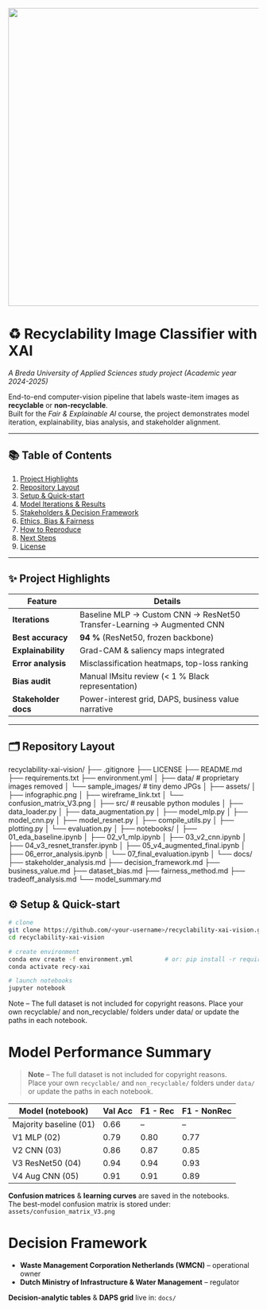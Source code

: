 <!-- README.md — Recyclability-XAI Vision Project -->
<p align="center">
  <img src="assets/infographic.png" width="600"/>
</p>

# ♻️ Recyclability Image Classifier with XAI  
*A Breda University of Applied Sciences study project (Academic year 2024-2025)*  

End-to-end computer-vision pipeline that labels waste-item images as **recyclable** or **non-recyclable**.  
Built for the *Fair & Explainable AI* course, the project demonstrates model iteration, explainability, bias analysis, and stakeholder alignment.

---

## 📚 Table of Contents
1. [Project Highlights](#highlights)  
2. [Repository Layout](#layout)  
3. [Setup & Quick-start](#setup)  
4. [Model Iterations & Results](#results)  
5. [Stakeholders & Decision Framework](#stakeholders)  
6. [Ethics, Bias & Fairness](#ethics)  
7. [How to Reproduce](#reproduce)  
8. [Next Steps](#next)  
9. [License](#license)  

---

## ✨ <a name="highlights"></a>Project Highlights

| Feature | Details |
|---------|---------|
| **Iterations** | Baseline MLP → Custom CNN → ResNet50 Transfer-Learning → Augmented CNN |
| **Best accuracy** | **94 %** (ResNet50, frozen backbone) |
| **Explainability** | Grad-CAM & saliency maps integrated |
| **Error analysis** | Misclassification heatmaps, top-loss ranking |
| **Bias audit** | Manual IMsitu review (< 1 % Black representation) |
| **Stakeholder docs** | Power-interest grid, DAPS, business value narrative |

---

## 🗂 Repository Layout

recyclability-xai-vision/
├── .gitignore
├── LICENSE
├── README.md
├── requirements.txt
├── environment.yml
│
├── data/ # proprietary images removed
│ └── sample_images/ # tiny demo JPGs
│
├── assets/
│ ├── infographic.png
│ ├── wireframe_link.txt
│ └── confusion_matrix_V3.png
│
├── src/ # reusable python modules
│ ├── data_loader.py
│ ├── data_augmentation.py
│ ├── model_mlp.py
│ ├── model_cnn.py
│ ├── model_resnet.py
│ ├── compile_utils.py
│ ├── plotting.py
│ └── evaluation.py
│
├── notebooks/
│ ├── 01_eda_baseline.ipynb
│ ├── 02_v1_mlp.ipynb
│ ├── 03_v2_cnn.ipynb
│ ├── 04_v3_resnet_transfer.ipynb
│ ├── 05_v4_augmented_final.ipynb
│ ├── 06_error_analysis.ipynb
│ └── 07_final_evaluation.ipynb
│
└── docs/
├── stakeholder_analysis.md
├── decision_framework.md
├── business_value.md
├── dataset_bias.md
├── fairness_method.md
├── tradeoff_analysis.md
└── model_summary.md

## ⚙️ <a name="setup"></a>Setup & Quick-start

```bash
# clone
git clone https://github.com/<your-username>/recyclability-xai-vision.git
cd recyclability-xai-vision

# create environment
conda env create -f environment.yml         # or: pip install -r requirements.txt
conda activate recy-xai

# launch notebooks
jupyter notebook

```
Note – The full dataset is not included for copyright reasons.
Place your own recyclable/ and non_recyclable/ folders under data/ or update the paths in each notebook.


# Model Performance Summary

> **Note** – The full dataset is not included for copyright reasons.  
> Place your own `recyclable/` and `non_recyclable/` folders under `data/` or update the paths in each notebook.

| Model (notebook)           | Val Acc | F1 - Rec | F1 - NonRec |
|----------------------------|---------|----------|-------------|
| Majority baseline (01)     | 0.66    | –        | –           |
| V1 MLP (02)                | 0.79    | 0.80     | 0.77        |
| V2 CNN (03)                | 0.86    | 0.87     | 0.85        |
| V3 ResNet50 (04)           | 0.94    | 0.94     | 0.93        |
| V4 Aug CNN (05)            | 0.91    | 0.91     | 0.89        |

 **Confusion matrices** & **learning curves** are saved in the notebooks.  
 The best-model confusion matrix is stored under: `assets/confusion_matrix_V3.png`



# Decision Framework

- **Waste Management Corporation Netherlands (WMCN)** – operational owner  
- **Dutch Ministry of Infrastructure & Water Management** – regulator

 **Decision-analytic tables** & **DAPS grid** live in: `docs/`

